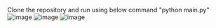 Clone the repository and run using below command
"python main.py"
![image](https://github.com/Ravi-chandera/Automation_code_generator/assets/110690059/91574a3a-09e5-486d-83aa-c447600414c7)
![image](https://github.com/Ravi-chandera/Automation_code_generator/assets/110690059/6dfa9ff6-c74f-4040-b5bb-7d3a5b593576)
![image](https://github.com/Ravi-chandera/Automation_code_generator/assets/110690059/387d5fc0-59a9-4890-867a-f633e77fd74b)


